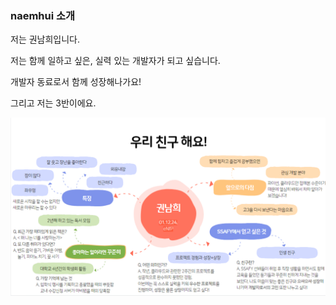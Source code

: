 ### naemhui 소개

저는 권남희입니다.

저는 함께 일하고 싶은, 실력 있는 개발자가 되고 싶습니다.

개발자 동료로서 함께 성장해나가요!

그리고 저는 3반이에요.

![image](image/image.png)